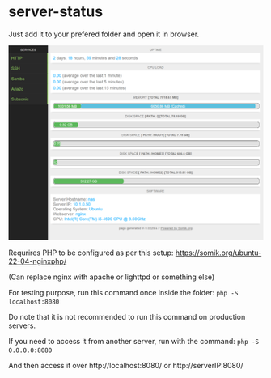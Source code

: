 # server-status
Just add it to your prefered folder and open it in browser. 

<img src="https://raw.githubusercontent.com/somik123/server-status/main/screenshot.png" />


Requrires PHP to be configured as per this setup: https://somik.org/ubuntu-22-04-nginxphp/

(Can replace nginx with apache or lighttpd or something else)

For testing purpose, run this command once inside the folder: 
`php -S localhost:8080`

Do note that it is not recommended to run this command on production servers. 

If you need to access it from another server, run with the command: 
`php -S 0.0.0.0:8080`


And then access it over http://localhost:8080/ or http://serverIP:8080/

